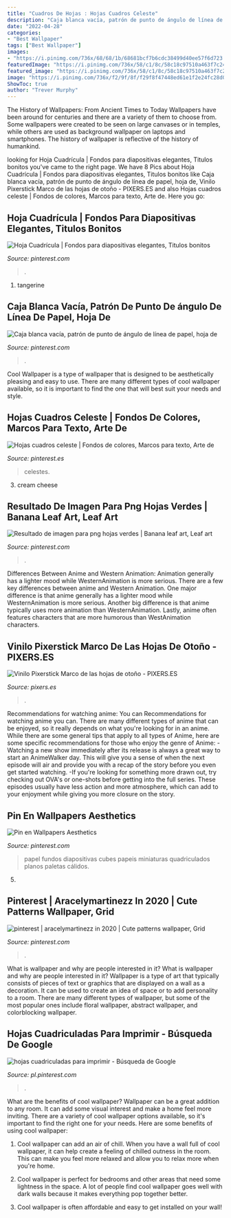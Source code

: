 ```yaml
---
title: "Cuadros De Hojas : Hojas Cuadros Celeste"
description: "Caja blanca vacía, patrón de punto de ángulo de línea de papel, hoja de"
date: "2022-04-28"
categories:
- "Best Wallpaper"
tags: ["Best Wallpaper"]
images:
- "https://i.pinimg.com/736x/68/68/1b/68681bcf7b6cdc38499d40ee57f6d723.jpg"
featuredImage: "https://i.pinimg.com/736x/58/c1/8c/58c18c97510a463f7c2416656eb66639.jpg"
featured_image: "https://i.pinimg.com/736x/58/c1/8c/58c18c97510a463f7c2416656eb66639.jpg"
image: "https://i.pinimg.com/736x/f2/9f/8f/f29f8f47448ed61e1f2e24fc28d0552e.jpg"
ShowToc: true
author: "Trever Murphy"
---
```



The History of Wallpapers: From Ancient Times to Today
Wallpapers have been around for centuries and there are a variety of them to choose from. Some wallpapers were created to be seen on large canvases or in temples, while others are used as background wallpaper on laptops and smartphones. The history of wallpaper is reflective of the history of humankind.

	

		
looking for Hoja Cuadrícula | Fondos para diapositivas elegantes, Titulos bonitos you've came to the right page. We have 8 Pics about Hoja Cuadrícula | Fondos para diapositivas elegantes, Titulos bonitos like Caja blanca vacía, patrón de punto de ángulo de línea de papel, hoja de, Vinilo Pixerstick Marco de las hojas de otoño - PIXERS.ES and also Hojas cuadros celeste | Fondos de colores, Marcos para texto, Arte de. Here you go:
		
    
## Hoja Cuadrícula | Fondos Para Diapositivas Elegantes, Titulos Bonitos

<img loading=lazy src="https://i.pinimg.com/736x/cf/e1/6a/cfe16a382a65e19ab7d62767f764a54b.jpg" onerror="this.onerror=null;this.src='https://tse4.mm.bing.net/th?id=OIP.KNtIAksx2ksP2wQ-0IfzhQHaJ3&amp;pid=15.1';" alt="Hoja Cuadrícula | Fondos para diapositivas elegantes, Titulos bonitos">

_Source: pinterest.com_

>. 

	

1. tangerine 

    
## Caja Blanca Vacía, Patrón De Punto De ángulo De Línea De Papel, Hoja De

<img loading=lazy src="https://i.pinimg.com/736x/f2/9f/8f/f29f8f47448ed61e1f2e24fc28d0552e.jpg" onerror="this.onerror=null;this.src='https://tse1.mm.bing.net/th?id=OIP.-gjOONTdcKFg70BDu71KqgHaKQ&amp;pid=15.1';" alt="Caja blanca vacía, patrón de punto de ángulo de línea de papel, hoja de">

_Source: pinterest.com_

>. 

	

Cool Wallpaper is a type of wallpaper that is designed to be aesthetically pleasing and easy to use. There are many different types of cool wallpaper available, so it is important to find the one that will best suit your needs and style.

    
## Hojas Cuadros Celeste | Fondos De Colores, Marcos Para Texto, Arte De

<img loading=lazy src="https://i.pinimg.com/736x/bd/6c/28/bd6c28affcc83cf66227b52728496877.jpg" onerror="this.onerror=null;this.src='https://tse1.mm.bing.net/th?id=OIP.h0upMBcK9ODwTYaLqFERUAHaKe&amp;pid=15.1';" alt="Hojas cuadros celeste | Fondos de colores, Marcos para texto, Arte de">

_Source: pinterest.es_

>celestes. 

	

3. cream cheese 

    
## Resultado De Imagen Para Png Hojas Verdes | Banana Leaf Art, Leaf Art

<img loading=lazy src="https://i.pinimg.com/736x/ee/53/da/ee53da3016e388d063d6212432ac6a5e.jpg" onerror="this.onerror=null;this.src='https://tse2.mm.bing.net/th?id=OIP.tnv54mP8BPumRGjHkfoN_gHaJ3&amp;pid=15.1';" alt="Resultado de imagen para png hojas verdes | Banana leaf art, Leaf art">

_Source: pinterest.com_

>. 

	

Differences Between Anime and Western Animation: Animation generally has a lighter mood while WesternAnimation is more serious.
There are a few key differences between anime and Western Animation. One major difference is that anime generally has a lighter mood while WesternAnimation is more serious. Another big difference is that anime typically uses more animation than WesternAnimation. Lastly, anime often features characters that are more humorous than WestAnimation characters.

    
## Vinilo Pixerstick Marco De Las Hojas De Otoño - PIXERS.ES

<img loading=lazy src="https://img.pixers.pics/pho_wat(s3:700/FO/35/84/32/84/700_FO35843284_7baf6ffaec21b545a402ad470c75d701.jpg,700,467,cms:2018/10/5bd1b6b8d04b8_220x50-watermark.png,over,480,417,jpg)/vinilos-marco-de-las-hojas-de-otono.jpg.jpg" onerror="this.onerror=null;this.src='https://tse1.mm.bing.net/th?id=OIP.-p5juv1mCx3b407DDuoNhQHaE8&amp;pid=15.1';" alt="Vinilo Pixerstick Marco de las hojas de otoño - PIXERS.ES">

_Source: pixers.es_

>. 

	

Recommendations for watching anime: You can
Recommendations for watching anime you can. There are many different types of anime that can be enjoyed, so it really depends on what you're looking for in an anime. While there are some general tips that apply to all types of Anime, here are some specific recommendations for those who enjoy the genre of Anime: 
-Watching a new show immediately after its release is always a great way to start an AnimeWalker day. This will give you a sense of when the next episode will air and provide you with a recap of the story before you even get started watching. 
-If you're looking for something more drawn out, try checking out OVA's or one-shots before getting into the full series. These episodes usually have less action and more atmosphere, which can add to your enjoyment while giving you more closure on the story.

    
## Pin En Wallpapers Aesthetics

<img loading=lazy src="https://i.pinimg.com/736x/95/a6/b8/95a6b83407de7b802739a98173d0814e.jpg" onerror="this.onerror=null;this.src='https://tse3.mm.bing.net/th?id=OIP.tLvCjFP_q_cJ5qnJfeuK5gHaNJ&amp;pid=15.1';" alt="Pin en Wallpapers Aesthetics">

_Source: pinterest.com_

>papel fundos diapositivas cubes papeis miniaturas quadriculados planos paletas cálidos. 

	

5.

    
## Pinterest | Aracelymartinezz In 2020 | Cute Patterns Wallpaper, Grid

<img loading=lazy src="https://i.pinimg.com/736x/58/c1/8c/58c18c97510a463f7c2416656eb66639.jpg" onerror="this.onerror=null;this.src='https://tse4.mm.bing.net/th?id=OIP.F_yLllwPgVlgPo-T46fokgAAAA&amp;pid=15.1';" alt="pinterest | aracelymartinezz in 2020 | Cute patterns wallpaper, Grid">

_Source: pinterest.com_

>. 

	

What is wallpaper and why are people interested in it?
What is wallpaper and why are people interested in it?
Wallpaper is a type of art that typically consists of pieces of text or graphics that are displayed on a wall as a decoration. It can be used to create an idea of space or to add personality to a room. There are many different types of wallpaper, but some of the most popular ones include floral wallpaper, abstract wallpaper, and colorblocking wallpaper.

    
## Hojas Cuadriculadas Para Imprimir - Búsqueda De Google

<img loading=lazy src="https://i.pinimg.com/736x/68/68/1b/68681bcf7b6cdc38499d40ee57f6d723.jpg" onerror="this.onerror=null;this.src='https://tse1.mm.bing.net/th?id=OIP.43DWesKbmBiwKxTTnfzj6wHaJ3&amp;pid=15.1';" alt="hojas cuadriculadas para imprimir - Búsqueda de Google">

_Source: pl.pinterest.com_

>. 

	

What are the benefits of cool wallpaper?
Wallpaper can be a great addition to any room. It can add some visual interest and make a home feel more inviting. There are a variety of cool wallpaper options available, so it's important to find the right one for your needs. Here are some benefits of using cool wallpaper: 
1. Cool wallpaper can add an air of chill. When you have a wall full of cool wallpaper, it can help create a feeling of chilled outness in the room. This can make you feel more relaxed and allow you to relax more when you're home. 

2. Cool wallpaper is perfect for bedrooms and other areas that need some lightness in the space. A lot of people find cool wallpaper goes well with dark walls because it makes everything pop together better. 

3. Cool wallpaper is often affordable and easy to get installed on your wall!

